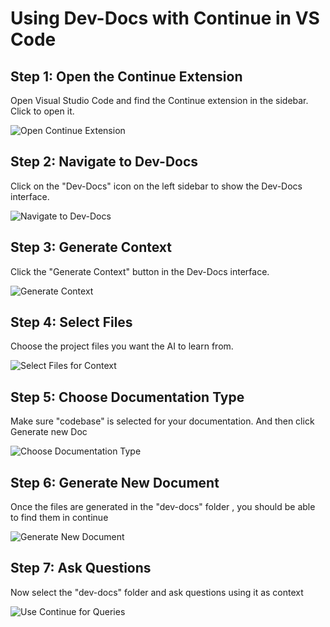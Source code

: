 # Using Dev-Docs with Continue in VS Code

## Step 1: Open the Continue Extension

Open Visual Studio Code and find the Continue extension in the sidebar. Click to open it.

![Open Continue Extension](/img/use_our_vs_code_extension_with_continue/step_2.png)
## Step 2: Navigate to Dev-Docs

Click on the "Dev-Docs" icon on the left sidebar to show the Dev-Docs interface.

![Navigate to Dev-Docs](/img/use_our_vs_code_extension_with_continue/step_3.png)
## Step 3: Generate Context

Click the "Generate Context" button in the Dev-Docs interface.

![Generate Context](/img/use_our_vs_code_extension_with_continue/step_4.png)
## Step 4: Select Files

Choose the project files you want the AI to learn from.

![Select Files for Context](/img/use_our_vs_code_extension_with_continue/step_5.png)
## Step 5: Choose Documentation Type

Make sure "codebase" is selected for your documentation.  And then click Generate new Doc

![Choose Documentation Type](/img/use_our_vs_code_extension_with_continue/step_6.png)
## Step 6: Generate New Document

Once the files are generated in the "dev-docs" folder , you should be able to find them in continue

![Generate New Document](/img/use_our_vs_code_extension_with_continue/step_7.png)
## Step 7: Ask Questions

Now select the "dev-docs" folder and ask questions using it as context

![Use Continue for Queries](/img/use_our_vs_code_extension_with_continue/step_10.png)
